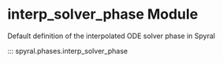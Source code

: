 # interp_solver_phase Module

Default definition of the interpolated ODE solver phase in Spyral

::: spyral.phases.interp_solver_phase
